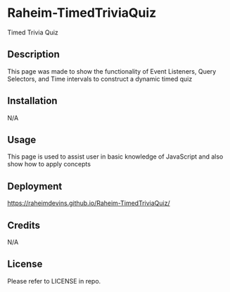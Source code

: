 # Raheim-TimedTriviaQuiz
Timed Trivia Quiz

## Description
This page was made to show the functionality of Event Listeners, Query Selectors, and Time intervals to construct a dynamic timed quiz 

## Installation

N/A

## Usage

This page is used to assist user in basic knowledge of JavaScript and also show how to apply concepts 

## Deployment

https://raheimdevins.github.io/Raheim-TimedTriviaQuiz/

## Credits

N/A

## License

Please refer to LICENSE in repo.
